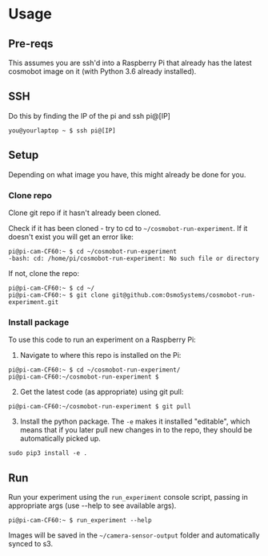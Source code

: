 # Usage

## Pre-reqs
This assumes you are ssh'd into a Raspberry Pi that already has the latest cosmobot image on it (with Python 3.6 already installed).

## SSH
Do this by finding the IP of the pi and ssh pi@[IP]
```
you@yourlaptop ~ $ ssh pi@[IP]
```

## Setup
Depending on what image you have, this might already be done for you.

### Clone repo
Clone git repo if it hasn't already been cloned.

Check if it has been cloned - try to cd to `~/cosmobot-run-experiment`. If it doesn't exist you will get an error like:
```
pi@pi-cam-CF60:~ $ cd ~/cosmobot-run-experiment
-bash: cd: /home/pi/cosmobot-run-experiment: No such file or directory
```

If not, clone the repo:
```
pi@pi-cam-CF60:~ $ cd ~/
pi@pi-cam-CF60:~ $ git clone git@github.com:OsmoSystems/cosmobot-run-experiment.git
```

### Install package
To use this code to run an experiment on a Raspberry Pi:
1. Navigate to where this repo is installed on the Pi:
```
pi@pi-cam-CF60:~ $ cd ~/cosmobot-run-experiment/
pi@pi-cam-CF60:~/cosmobot-run-experiment $
```

2. Get the latest code (as appropriate) using git pull:
```
pi@pi-cam-CF60:~/cosmobot-run-experiment $ git pull
```

3. Install the python package. The `-e` makes it installed "editable", which means that if you later pull new changes in to the repo, they should be automatically picked up.
```
sudo pip3 install -e .
```

## Run
Run your experiment using the `run_experiment` console script, passing in appropriate args (use --help to see available args).
```
pi@pi-cam-CF60:~ $ run_experiment --help
```

Images will be saved in the `~/camera-sensor-output` folder and automatically synced to s3.
